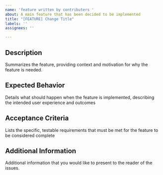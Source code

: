 ```yaml
---
name: 'feature written by contributers '
about: A main feature that has been decided to be implemented
title: "[FEATURE] Change Title"
labels: ''
assignees: ''

---
```


**Description**
---
Summarizes the feature, providing context and motivation for why the feature is needed.

**Expected Behavior**
---
 Details what should happen when the feature is implemented, describing the intended user experience and outcomes

**Acceptance Criteria**
---
Lists the specific, testable requirements that must be met for the feature to be considered complete

**Additional Information**
---
Additional information that you would like to present to the reader of the issues.
